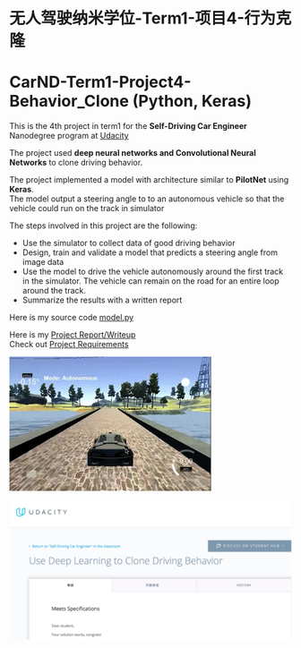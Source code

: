 # 无人驾驶纳米学位-Term1-项目4-行为克隆 
# CarND-Term1-Project4-Behavior_Clone (Python, Keras)

[//]: # (Image References)
[image0]: ./Car-Move.gif
[image1]: ./Pass-certificate.png 

This is the 4th project in term1 for the **Self-Driving Car Engineer** Nanodegree program at [Udacity](https://cn.udacity.com/course/self-driving-car-engineer--nd013)

The project used **deep neural networks and Convolutional Neural Networks** to clone driving behavior.

The project implemented a model with architecture similar to **PilotNet** using **Keras**.   
The model output a steering angle to to an autonomous vehicle so that the vehicle could run on the track in simulator

The steps involved in this project are the following:

* Use the simulator to collect data of good driving behavior 
* Design, train and validate a model that predicts a steering angle from image data
* Use the model to drive the vehicle autonomously around the first track in the simulator. The vehicle can remain on the road for an entire loop around the track.
* Summarize the results with a written report

 Here is my source code [model.py](./model.py)  
 
 Here is my [Project Report/Writeup](./Project-Writeup.md)  
 Check out  [Project Requirements](./Project-README.md)
 
 ![alt text][image0]
 
 ![alt text][image1]
